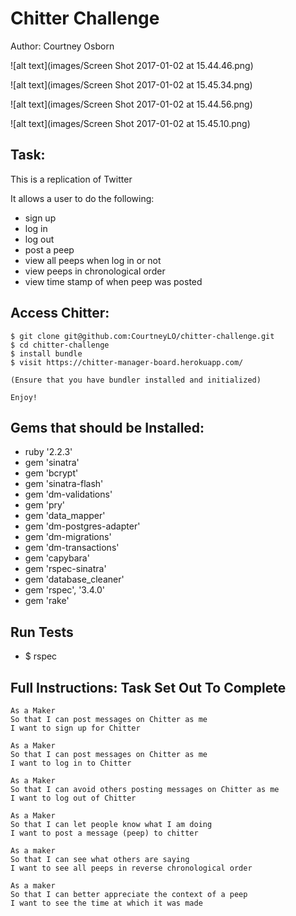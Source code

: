 Chitter Challenge
=================

Author: Courtney Osborn

![alt text](images/Screen Shot 2017-01-02 at 15.44.46.png)

![alt text](images/Screen Shot 2017-01-02 at 15.45.34.png)

![alt text](images/Screen Shot 2017-01-02 at 15.44.56.png)

![alt text](images/Screen Shot 2017-01-02 at 15.45.10.png)


Task:
----

This is a replication of Twitter

It allows a user to do the following:

- sign up
- log in
- log out
- post a peep
- view all peeps when log in or not
- view peeps in chronological order
- view time stamp of when peep was posted

Access Chitter:
-------

```
$ git clone git@github.com:CourtneyLO/chitter-challenge.git
$ cd chitter-challenge
$ install bundle
$ visit https://chitter-manager-board.herokuapp.com/

(Ensure that you have bundler installed and initialized)

Enjoy!
```


Gems that should be Installed:
-----------------------------

- ruby '2.2.3'
- gem 'sinatra'
- gem 'bcrypt'
- gem 'sinatra-flash'
- gem 'dm-validations'
- gem 'pry'
- gem 'data_mapper'
- gem 'dm-postgres-adapter'
- gem 'dm-migrations'
- gem 'dm-transactions'
- gem 'capybara'
- gem 'rspec-sinatra'
- gem 'database_cleaner'
- gem 'rspec',  '3.4.0'
- gem 'rake'

Run Tests
---------

- $ rspec



Full Instructions: Task Set Out To Complete
-------------------------------------------

```
As a Maker
So that I can post messages on Chitter as me
I want to sign up for Chitter

As a Maker
So that I can post messages on Chitter as me
I want to log in to Chitter

As a Maker
So that I can avoid others posting messages on Chitter as me
I want to log out of Chitter

As a Maker
So that I can let people know what I am doing  
I want to post a message (peep) to chitter

As a maker
So that I can see what others are saying  
I want to see all peeps in reverse chronological order

As a maker
So that I can better appreciate the context of a peep
I want to see the time at which it was made
```
